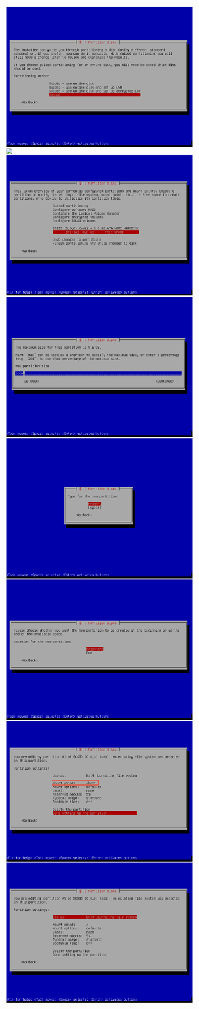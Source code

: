 ![](Particiones_01.png)
![](Particiones_02png)
![](Particiones_03.png)
![](Particiones_04.png)
![](Particiones_05.png)
![](Particiones_06.png)
![](Particiones_07.png)
![](Particiones_08.png)
